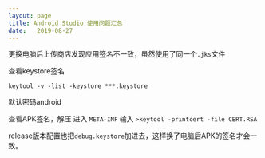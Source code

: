 ```yaml
---
layout: page
title: Android Studio 使用问题汇总
date:   2019-08-27
---
```


更换电脑后上传商店发现应用签名不一致，虽然使用了同一个`.jks`文件

查看keystore签名

`keytool -v -list -keystore ***.keystore`

默认密码android

查看APK签名，解压 进入 `META-INF` 输入 `>keytool -printcert -file CERT.RSA`

release版本配置也把`debug.keystore`加进去，这样换了电脑后APK的签名才会一致。


